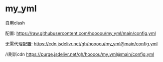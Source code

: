 # my_yml
自用clash

配置:
https://raw.githubusercontent.com/hoooou/my_yml/main/config.yml

无需代理配置:
https://cdn.jsdelivr.net/gh/hoooou/my_yml@main/config.yml

//刷新cdn
https://purge.jsdelivr.net/gh/hoooou/my_yml@main/config.yml
